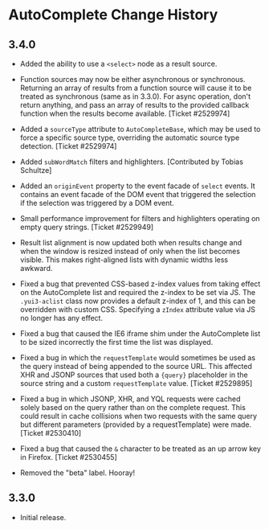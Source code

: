 AutoComplete Change History
===========================

3.4.0
-----

  * Added the ability to use a `<select>` node as a result source.

  * Function sources may now be either asynchronous or synchronous. Returning
    an array of results from a function source will cause it to be treated as
    synchronous (same as in 3.3.0). For async operation, don't return anything,
    and pass an array of results to the provided callback function when the
    results become available. [Ticket #2529974]

  * Added a `sourceType` attribute to `AutoCompleteBase`, which may be used to
    force a specific source type, overriding the automatic source type
    detection. [Ticket #2529974]

  * Added `subWordMatch` filters and highlighters. [Contributed by Tobias
    Schultze]

  * Added an `originEvent` property to the event facade of `select` events. It
    contains an event facade of the DOM event that triggered the selection if
    the selection was triggered by a DOM event.

  * Small performance improvement for filters and highlighters operating on
    empty query strings. [Ticket #2529949]

  * Result list alignment is now updated both when results change and when
    the window is resized instead of only when the list becomes visible. This
    makes right-aligned lists with dynamic widths less awkward.

  * Fixed a bug that prevented CSS-based z-index values from taking effect on
    the AutoComplete list and required the z-index to be set via JS. The
    `.yui3-aclist` class now provides a default z-index of 1, and this can be
    overridden with custom CSS. Specifying a `zIndex` attribute value via JS
    no longer has any effect.

  * Fixed a bug that caused the IE6 iframe shim under the AutoComplete list to
    be sized incorrectly the first time the list was displayed.

  * Fixed a bug in which the `requestTemplate` would sometimes be used as the
    query instead of being appended to the source URL. This affected XHR and
    JSONP sources that used both a `{query}` placeholder in the source string
    and a custom `requestTemplate` value. [Ticket #2529895]

  * Fixed a bug in which JSONP, XHR, and YQL requests were cached solely based
    on the query rather than on the complete request. This could result in
    cache collisions when two requests with the same query but different
    parameters (provided by a requestTemplate) were made. [Ticket #2530410]

  * Fixed a bug that caused the `&` character to be treated as an up arrow
    key in Firefox. [Ticket #2530455]

  * Removed the "beta" label. Hooray!


3.3.0
-----

  * Initial release.

